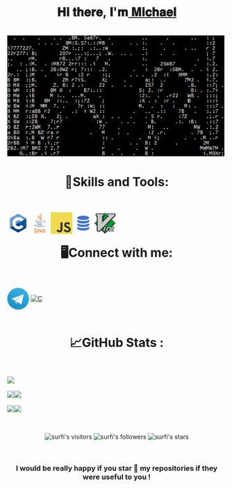 <h1 align="center">𝐇𝐢 𝐭𝐡𝐞𝐫𝐞, 𝐈'𝐦<a href="https://github.com/Misha172002" target="_blank">  𝐌𝐢𝐜𝐡𝐚𝐞𝐥</a> </h1>
<!-- <img src="https://github.com/blackcater/blackcater/raw/main/images/Hi.gif" height="32"/></h1> -->
<!-- <h3 align="center"><a href="https://git.io/typing-svg"><img src="https://readme-typing-svg.herokuapp.com?color=1715F7&background=72CF6F27&vCenter=true&width=500&height=30&lines=I+am+a+student+at+21+school+(Ecole+42)+in+Moscow" alt="Typing SVG" /></a></a></h3> -->
<br><img src="https://github.com/MedveDux/MedveDux/blob/main/gif.gif"/>

<h1 align="center"> 💼Skills and Tools:</h1> 
<br /><br />
<img align="left" alt="C" width="50px" src="https://raw.githubusercontent.com/github/explore/f3e22f0dca2be955676bc70d6214b95b13354ee8/topics/c/c.png"/>
<img align="left" alt="JAVA" width="50px" src="https://raw.githubusercontent.com/github/explore/5b3600551e122a3277c2c5368af2ad5725ffa9a1/topics/java/java.png"/>
<img align="left" alt="JS" width="50px" src="https://raw.githubusercontent.com/github/explore/80688e429a7d4ef2fca1e82350fe8e3517d3494d/topics/javascript/javascript.png"/>
<img align="left" alt="SQL" width="50px" src="https://raw.githubusercontent.com/github/explore/80688e429a7d4ef2fca1e82350fe8e3517d3494d/topics/sql/sql.png"/>
<img align="left" alt="VIM" width="50px" src="https://raw.githubusercontent.com/github/explore/80688e429a7d4ef2fca1e82350fe8e3517d3494d/topics/vim/vim.png" />
<br /><br />
<h1 align="center">🖥Connect with me:</h1>
<br /><br />
<a  href="https://t.me/muxa2002" target="_blank"><img align="center" alt="C" width="50px" src="https://raw.githubusercontent.com/github/explore/80688e429a7d4ef2fca1e82350fe8e3517d3494d/topics/telegram/telegram.png"/></a> 
<a  href="https://vk.com/mixmix02" target="_blank"><img align="center" alt="C" width="50px" src="https://www.meme-arsenal.com/memes/65c741540d6d58c6d2c9318bc2057da2.jpg"/></a> 
<br /><br />


<h1 align="center">📈GitHub Stats :</h1></br>

![](https://github-profile-summary-cards.vercel.app/api/cards/profile-details?username=Misha172002&theme=solarized_dark)

![](https://github-profile-summary-cards.vercel.app/api/cards/most-commit-language?username=Misha172002&theme=solarized_dark)![](https://github-profile-summary-cards.vercel.app/api/cards/repos-per-language?username=Misha172002&theme=solarized_dark)

![](https://github-profile-summary-cards.vercel.app/api/cards/stats?username=Misha172002&theme=solarized_dark)![](https://github-profile-summary-cards.vercel.app/api/cards/productive-time?username=Misha172002&theme=solarized_dark)

<br />
<p align="center">
<img alt="surfi's visitors" src="https://komarev.com/ghpvc/?username=Misha172002&color=blue&style=flat&label=visitors" />
<img alt="surfi's followers" src="https://img.shields.io/github/followers/Misha172002?color=blue" />
<img alt="surfi's stars" src="https://img.shields.io/github/stars/Misha172002?color=blue" />
</p>  
<br />
 
<h3 align="center">
	I would be really happy if you star 🌟 my repositories if they were useful to you !
</h3>


<!--
**Misha172002/Misha172002** is a ✨ _special_ ✨ repository because its `README.md` (this file) appears on your GitHub profile.

Here are some ideas to get you started:

- 🔭 I’m currently working on ...
- 🌱 I’m currently learning ...
- 👯 I’m looking to collaborate on ...
- 🤔 I’m looking for help with ...
- 💬 Ask me about ...
- 📫 How to reach me: ...
- 😄 Pronouns: ...
- ⚡ Fun fact: ...
-->
